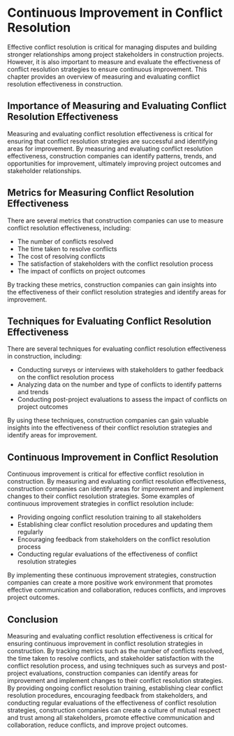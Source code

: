 # Continuous Improvement in Conflict Resolution

Effective conflict resolution is critical for managing disputes and building stronger relationships among project stakeholders in construction projects. However, it is also important to measure and evaluate the effectiveness of conflict resolution strategies to ensure continuous improvement. This chapter provides an overview of measuring and evaluating conflict resolution effectiveness in construction.

Importance of Measuring and Evaluating Conflict Resolution Effectiveness
------------------------------------------------------------------------

Measuring and evaluating conflict resolution effectiveness is critical for ensuring that conflict resolution strategies are successful and identifying areas for improvement. By measuring and evaluating conflict resolution effectiveness, construction companies can identify patterns, trends, and opportunities for improvement, ultimately improving project outcomes and stakeholder relationships.

Metrics for Measuring Conflict Resolution Effectiveness
-------------------------------------------------------

There are several metrics that construction companies can use to measure conflict resolution effectiveness, including:

* The number of conflicts resolved
* The time taken to resolve conflicts
* The cost of resolving conflicts
* The satisfaction of stakeholders with the conflict resolution process
* The impact of conflicts on project outcomes

By tracking these metrics, construction companies can gain insights into the effectiveness of their conflict resolution strategies and identify areas for improvement.

Techniques for Evaluating Conflict Resolution Effectiveness
-----------------------------------------------------------

There are several techniques for evaluating conflict resolution effectiveness in construction, including:

* Conducting surveys or interviews with stakeholders to gather feedback on the conflict resolution process
* Analyzing data on the number and type of conflicts to identify patterns and trends
* Conducting post-project evaluations to assess the impact of conflicts on project outcomes

By using these techniques, construction companies can gain valuable insights into the effectiveness of their conflict resolution strategies and identify areas for improvement.

Continuous Improvement in Conflict Resolution
---------------------------------------------

Continuous improvement is critical for effective conflict resolution in construction. By measuring and evaluating conflict resolution effectiveness, construction companies can identify areas for improvement and implement changes to their conflict resolution strategies. Some examples of continuous improvement strategies in conflict resolution include:

* Providing ongoing conflict resolution training to all stakeholders
* Establishing clear conflict resolution procedures and updating them regularly
* Encouraging feedback from stakeholders on the conflict resolution process
* Conducting regular evaluations of the effectiveness of conflict resolution strategies

By implementing these continuous improvement strategies, construction companies can create a more positive work environment that promotes effective communication and collaboration, reduces conflicts, and improves project outcomes.

Conclusion
----------

Measuring and evaluating conflict resolution effectiveness is critical for ensuring continuous improvement in conflict resolution strategies in construction. By tracking metrics such as the number of conflicts resolved, the time taken to resolve conflicts, and stakeholder satisfaction with the conflict resolution process, and using techniques such as surveys and post-project evaluations, construction companies can identify areas for improvement and implement changes to their conflict resolution strategies. By providing ongoing conflict resolution training, establishing clear conflict resolution procedures, encouraging feedback from stakeholders, and conducting regular evaluations of the effectiveness of conflict resolution strategies, construction companies can create a culture of mutual respect and trust among all stakeholders, promote effective communication and collaboration, reduce conflicts, and improve project outcomes.
